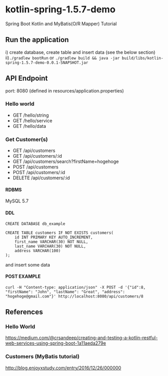 # kotlin-spring-1.5.7-demo
Spring Boot Kotlin and MyBatis(O/R Mapper) Tutorial


## Run the application
i) create database, create table and insert data (see the below section)  
ii)`./gradlew bootRun` or `./gradlew build && java -jar build/libs/kotlin-spring-1.5.7-demo-0.0.1-SNAPSHOT.jar`

## API Endpoint
port: 8080 (defined in resources/application.properties)
### Hello world
- GET /hello/string
- GET /hello/service
- GET /hello/data
### Get Customer(s)
- GET /api/customers
- GET /api/customers/:id
- GET /api/customers/search?firstName=hogehoge
- POST /api/customers 
- POST /api/customers/:id
- DELETE /api/customers/:id

#### RDBMS
MySQL 5.7
#### DDL
```
CREATE DATABASE db_example
```
```
CREATE TABLE customers IF NOT EXISTS customers(
    id INT PRIMARY KEY AUTO_INCREMENT,
    first_name VARCHAR(30) NOT NULL,
    last_name VARCHAR(30) NOT NULL,
    address VARCHAR(100)
);
```
and insert some data

#### POST EXAMPLE
```
curl -H "Content-type: application/json" -X POST -d '{"id":8, "firstName": "John", "lastName": "Great", "address": "hogehoge@gmail.com"}' http://localhost:8080/api/customers/8
```

## References
### Hello World
https://medium.com/@crsandeep/creating-and-testing-a-kotlin-restful-web-services-using-spring-boot-1a11aeda279e
### Customers (MyBatis tutorial)
http://blog.enjoyxstudy.com/entry/2016/12/26/000000
